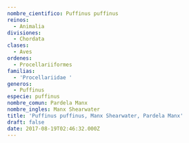 ```yaml
---
nombre_cientifico: Puffinus puffinus
reinos:
  - Animalia
divisiones:
  - Chordata
clases:
  - Aves
ordenes:
  - Procellariiformes
familias:
  - 'Procellariidae '
generos:
  - Puffinus
especie: puffinus
nombre_comun: Pardela Manx
nombre_ingles: Manx Shearwater
title: 'Puffinus puffinus, Manx Shearwater, Pardela Manx'
draft: false
date: 2017-08-19T02:46:32.000Z
---
```


